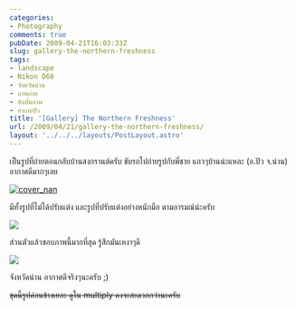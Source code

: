 ```yaml
---
categories:
- Photography
comments: true
pubDate: 2009-04-21T16:03:33Z
slug: gallery-the-northern-freshness
tags:
- landscape
- Nikon D60
- จังหวัดน่าน
- ภาพถ่าย
- อัลบั้มภาพ
- อำเภอปัว
title: '[Gallery] The Northern Freshness'
url: /2009/04/21/gallery-the-northern-freshness/
layout: '../../../layouts/PostLayout.astro'
---
```


เป็นรูปที่ถ่ายตอนกลับบ้านสงกรานต์ครับ ขับรถไปถ่ายรูปกับพี่ชาย แถวๆบ้านน่ะแหละ (อ.ปัว จ.น่าน) อากาศดีมากๆเลย

[![cover_nan](https://armno.in.th/wp-content/uploads/2009/04/cover-nan-thumb.jpg)](https://armno.in.th/wp-content/uploads/2009/04/cover-nan.jpg)

มีทั้งรูปที่ไม่ได้ปรับแต่ง และรูปที่ปรับแต่งอย่างหนักมือ ตามอารมณ์น่ะครับ

[![](https://armno.in.th/wp-content/uploads/2009/04/nanlandscape13-thumb.jpg)](https://armno.in.th/wp-content/uploads/2009/04/nanlandscape13.jpg)

ส่วนตัวแล้วชอบภาพนี้มากที่สุด รู้สึกมันเหงาๆดี

[![](https://armno.in.th/wp-content/uploads/2009/04/nanlandscape9-thumb.jpg)](https://armno.in.th/wp-content/uploads/2009/04/nanlandscape9.jpg)

จังหวัดน่าน อากาศดีจริงๆนะครับ ;)

<del>ชุดนี้รูปค่อนข้างเยอะ ดูใน multiply คงจะสะดวกกว่านะครับ</del>
